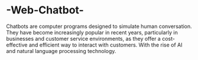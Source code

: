 # -Web-Chatbot-
Chatbots are computer programs designed to simulate human conversation. They have become increasingly popular in recent years, particularly in businesses and customer service environments, as they offer a cost-effective and efficient way to interact with customers. With the rise of AI and natural language processing technology.

